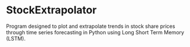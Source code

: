 # StockExtrapolator
Program designed to plot and extrapolate trends in stock share prices through time series forecasting in Python using Long Short Term Memory (LSTM).
